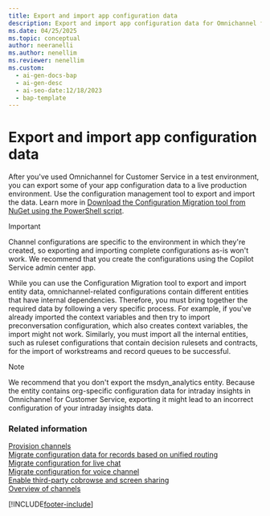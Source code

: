 ```yaml
---
title: Export and import app configuration data
description: Export and import app configuration data for Omnichannel for Customer Service using the Configuration Migration tool.
ms.date: 04/25/2025
ms.topic: conceptual
author: neeranelli
ms.author: nenellim
ms.reviewer: nenellim
ms.custom:
  - ai-gen-docs-bap
  - ai-gen-desc
  - ai-seo-date:12/18/2023
  - bap-template
---
```


# Export and import app configuration data

After you've used Omnichannel for Customer Service in a test environment, you can export some of your app configuration data to a live production environment. Use the configuration management tool to export and import the data. Learn more in [Download the Configuration Migration tool from NuGet using the PowerShell script](/powerapps/developer/data-platform/download-tools-nuget).

> [!IMPORTANT]
> Channel configurations are specific to the environment in which they're created, so exporting and importing complete configurations as-is won't work. We recommend that you create the configurations using the Copilot Service admin center app.

While you can use the Configuration Migration tool to export and import entity data, omnichannel-related configurations contain different entities that have internal dependencies. Therefore, you must bring together the required data by following a very specific process. For example, if you've already imported the context variables and then try to import preconversation configuration, which also creates context variables, the import might not work. Similarly, you must import all the internal entities, such as ruleset configurations that contain decision rulesets and contracts, for the import of workstreams and record queues to be successful.

> [!NOTE]
> We recommend that you don't export the msdyn_analytics entity. Because the entity contains org-specific configuration data for intraday insights in Omnichannel for Customer Service, exporting it might lead to an incorrect configuration of your intraday insights data.

### Related information

[Provision channels](/dynamics365/contact-center/implement/provision-channels#set-up-channels)                                                                                                                                   
[Migrate configuration data for records based on unified routing](../administer/migrate-config-data-for-records-overview.md)                                                   
[Migrate configuration for live chat](../administer/migrate-config-data-for-live-chat.md)  
[Migrate configuration for voice channel](../administer/migrate-config-data-for-voice-channel.md)                                                       
[Enable third-party cobrowse and screen sharing](../develop/third-party-co-browse.md)                                                      
[Overview of channels](../use/channels.md)                                                                                                         

[!INCLUDE[footer-include](../../includes/footer-banner.md)]
